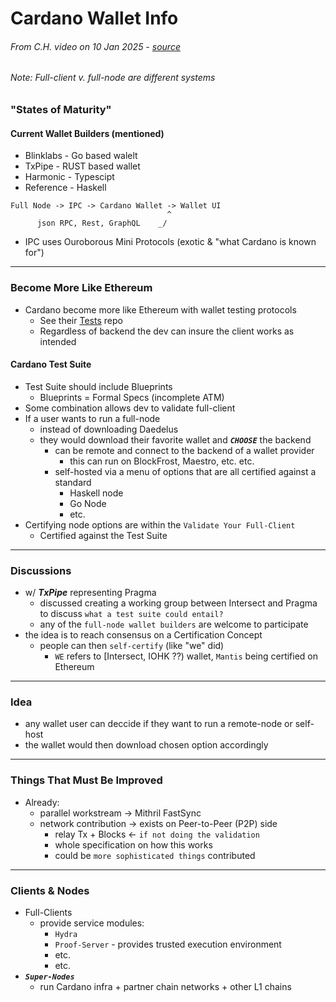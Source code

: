 # Cardano Wallet Info
###### From C.H. video on 10 Jan 2025 - [source](https://x.com/IOHK_Charles/status/1877887901956292760)
###### Note: Full-client v. full-node are different systems

### "States of Maturity"

#### Current Wallet Builders (mentioned)
- Blinklabs - Go based walelt
- TxPipe - RUST based wallet
- Harmonic - Typescipt
- Reference - Haskell

```
Full Node -> IPC -> Cardano Wallet -> Wallet UI
                                   ^
      json RPC, Rest, GraphQL    _/ 
```
- IPC uses Ouroborous Mini Protocols (exotic & "what Cardano is known for")

---

### Become More Like Ethereum

- Cardano become more like Ethereum with wallet testing protocols
  - See their [Tests](https://github.com/ethereum/tests) repo
  - Regardless of backend the dev can insure the client works as intended 

#### Cardano Test Suite

- Test Suite should include Blueprints
  - Blueprints = Formal Specs (incomplete ATM)
- Some combination allows dev to validate full-client
- If a user wants to run a full-node
  - instead of downloading Daedelus
  - they would download their favorite wallet and **_`CHOOSE`_** the backend
    - can be remote and connect to the backend of a wallet provider
      - this can run on BlockFrost, Maestro, etc. etc.
    - self-hosted via a menu of options that are all certified against a standard
      - Haskell node
      - Go Node
      - etc.
- Certifying node options are within the `Validate Your Full-Client`
  - Certified against the Test Suite

---

### Discussions

- w/ ***TxPipe*** representing Pragma
  - discussed creating a working group between Intersect and Pragma to discuss `what a test suite could entail?`
  - any of the `full-node wallet builders` are welcome to participate
- the idea is to reach consensus on a Certification Concept
  - people can then `self-certify` (like "we" did)
    - `WE` refers to [Intersect, IOHK ??) wallet, `Mantis` being certified on Ethereum

---

### Idea

- any wallet user can deccide if they want to run a remote-node or self-host
- the wallet would then download chosen option accordingly

---

### Things That Must Be Improved

- Already:
  - parallel workstream -> Mithril FastSync
  - network contribution -> exists on Peer-to-Peer (P2P) side
    - relay Tx + Blocks <- `if not doing the validation`
    - whole specification on how this works
    - could be `more sophisticated things` contributed
   
---

### Clients & Nodes

- Full-Clients
  - provide service modules:
    - `Hydra`
    - `Proof-Server` - provides trusted execution environment
    - etc.
    - etc.
- ***`Super-Nodes`***
  - run Cardano infra + partner chain networks + other L1 chains
 
































